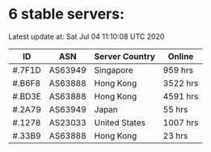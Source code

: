 # 6 stable servers:

Latest update at: Sat Jul 04 11:10:08 UTC 2020

| ID | ASN | Server Country | Online |
| -- | --- | -------------- | ------ |
| #.7F1D | AS63949 | Singapore | 959 hrs |
| #.B6F8 | AS63888 | Hong Kong | 3522 hrs |
| #.BD3E | AS63888 | Hong Kong | 4591 hrs |
| #.2A79 | AS63949 | Japan | 55 hrs |
| #.1278 | AS23033 | United States | 1007 hrs |
| #.33B9 | AS63888 | Hong Kong | 23 hrs |

